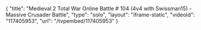 {
    "title": "Medieval 2 Total War Online Battle # 104 (4v4 with Swissman15) - Massive Crusader Battle",
    "type": "solo",
    "layout": "iframe-static",
    "videoId": "117405953",
    "url": "\/tvpembed\/117405953"
}